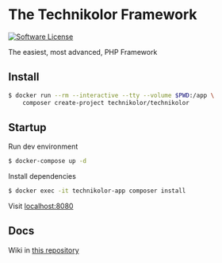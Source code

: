# The Technikolor Framework

[![Software License][ico-license]](LICENSE.md)

The easiest, most advanced, PHP Framework

## Install

```bash
$ docker run --rm --interactive --tty --volume $PWD:/app \
    composer create-project technikolor/technikolor
```

## Startup
Run dev environment

```bash
$ docker-compose up -d
```

Install dependencies

```bash
$ docker exec -it technikolor-app composer install
```

Visit [localhost:8080](http://localhost:8080)

## Docs

Wiki in [this repository](https://github.com/Technikolor/Technikolor/wiki)

[ico-license]: https://img.shields.io/badge/license-MIT-brightgreen.svg?style=flat-square
